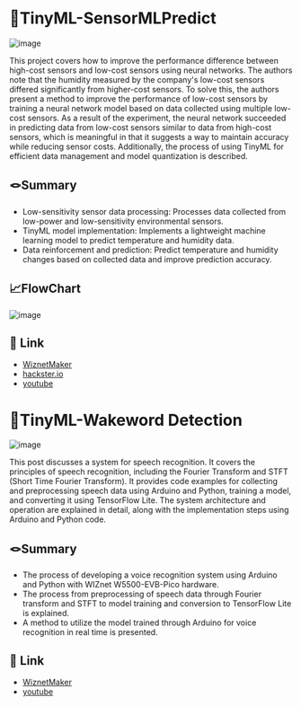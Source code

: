 # 📌TinyML-SensorMLPredict


![image](https://github.com/WzAcorn/TinyML-HygroPredict/assets/77008882/1ab07dca-223d-4527-aa2b-396b01b5bce7)


This project covers how to improve the performance difference between high-cost sensors and low-cost sensors using neural networks. The authors note that the humidity measured by the company's low-cost sensors differed significantly from higher-cost sensors. To solve this, the authors present a method to improve the performance of low-cost sensors by training a neural network model based on data collected using multiple low-cost sensors. As a result of the experiment, the neural network succeeded in predicting data from low-cost sensors similar to data from high-cost sensors, which is meaningful in that it suggests a way to maintain accuracy while reducing sensor costs. Additionally, the process of using TinyML for efficient data management and model quantization is described.


## 🪢Summary
- Low-sensitivity sensor data processing: Processes data collected from low-power and low-sensitivity environmental sensors.
- TinyML model implementation: Implements a lightweight machine learning model to predict temperature and humidity data.
- Data reinforcement and prediction: Predict temperature and humidity changes based on collected data and improve prediction accuracy.



## 📈FlowChart
![image](https://github.com/WzAcorn/TinyML-HygroPredict/assets/77008882/280a5b1c-7db5-4781-9c67-7eb634ab9a7c)


## 🔗 Link
- [WiznetMaker](https://maker.wiznet.io/Acorn_/projects/tinyml%2Dhygropredict%2D1%2Ddata%2Dvisualization%2Dand%2Dvalidation/)
- [hackster.io](https://www.hackster.io/dbsghd3820/tinyml-using-low-sensitivity-sensor-to-predict-high-per-f9154f)
- [youtube](https://www.youtube.com/watch?v=K8MrS-Cnfuw)



# 📌TinyML-Wakeword Detection

![image](https://github.com/wiznetmaker/TinyML-WIZProduct/assets/77008882/74ca1313-b877-4678-804b-25a62843c05f)

This post discusses a system for speech recognition. It covers the principles of speech recognition, including the Fourier Transform and STFT (Short Time Fourier Transform). It provides code examples for collecting and preprocessing speech data using Arduino and Python, training a model, and converting it using TensorFlow Lite. The system architecture and operation are explained in detail, along with the implementation steps using Arduino and Python code.

## 🪢Summary
 - The process of developing a voice recognition system using Arduino and Python with WIZnet W5500-EVB-Pico hardware. 
 - The process from preprocessing of speech data through Fourier transform and STFT to model training and conversion to TensorFlow Lite is explained. 
 - A method to utilize the model trained through Arduino for voice recognition in real time is presented.

## 🔗 Link
 - [WiznetMaker](https://maker.wiznet.io/Acorn_/projects/tinyml%2Dwakeword%2Ddetection/?serob=rd&serterm=month)
 - [youtube](https://www.youtube.com/shorts/CfJKs5EapFk)


